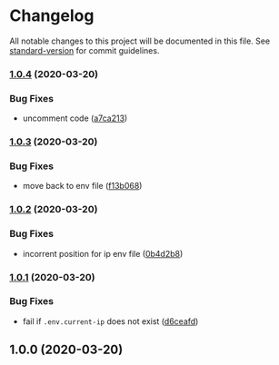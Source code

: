 # Changelog

All notable changes to this project will be documented in this file. See [standard-version](https://github.com/conventional-changelog/standard-version) for commit guidelines.

### [1.0.4](https://github.com/polaroidkidd/dynamic-ip-resolver/compare/v1.0.3...v1.0.4) (2020-03-20)


### Bug Fixes

* uncomment code ([a7ca213](https://github.com/polaroidkidd/dynamic-ip-resolver/commit/a7ca213af40971d9de5fc4aa7f5c2e2f6a256301))

### [1.0.3](https://github.com/polaroidkidd/dynamic-ip-resolver/compare/v1.1.0...v1.0.3) (2020-03-20)


### Bug Fixes

* move back to env file ([f13b068](https://github.com/polaroidkidd/dynamic-ip-resolver/commit/f13b06882c9cc7667fb6fcb27ce4590b5129068c))

### [1.0.2](https://github.com/polaroidkidd/dynamic-ip-resolver/compare/v1.0.1...v1.0.2) (2020-03-20)


### Bug Fixes

* incorrent position for ip env file ([0b4d2b8](https://github.com/polaroidkidd/dynamic-ip-resolver/commit/0b4d2b80f9c95d701f755df64d1926db3754ac2e))

### [1.0.1](https://github.com/polaroidkidd/dynamic-ip-resolver/compare/v1.0.0...v1.0.1) (2020-03-20)


### Bug Fixes

* fail if `.env.current-ip` does not exist ([d6ceafd](https://github.com/polaroidkidd/dynamic-ip-resolver/commit/d6ceafd8ac901f108609a441306b0158ca1cae86))

## 1.0.0 (2020-03-20)
